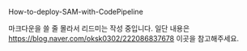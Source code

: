 How-to-deploy-SAM-with-CodePipeline

마크다운을 쓸 줄 몰라서 리드미는 작성 중입니다.
일단 내용은 https://blog.naver.com/oksk0302/222086837678 이곳을 참고해주세요.